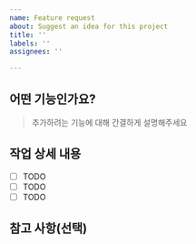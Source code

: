 ```yaml
---
name: Feature request
about: Suggest an idea for this project
title: ''
labels: ''
assignees: ''

---
```


## 어떤 기능인가요?
> 추가하려는 기능에 대해 간결하게 설명해주세요

## 작업 상세 내용
- [ ] TODO
- [ ] TODO
- [ ] TODO

## 참고 사항(선택)
